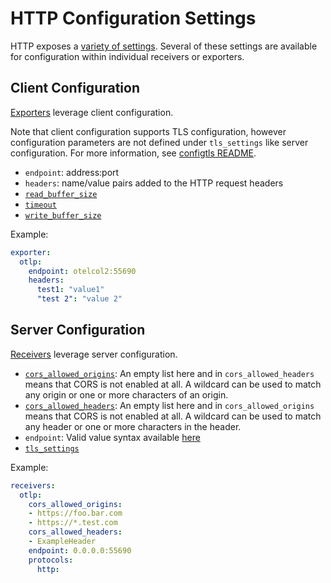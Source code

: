 # HTTP Configuration Settings

HTTP exposes a [variety of settings](https://golang.org/pkg/net/http/).
Several of these settings are available for configuration within individual
receivers or exporters.

## Client Configuration

[Exporters](https://github.com/open-telemetry/opentelemetry-collector/blob/main/exporter/README.md)
leverage client configuration.

Note that client configuration supports TLS configuration, however
configuration parameters are not defined under `tls_settings` like server
configuration. For more information, see [configtls
README](../configtls/README.md).

- `endpoint`: address:port
- `headers`: name/value pairs added to the HTTP request headers
- [`read_buffer_size`](https://golang.org/pkg/net/http/#Transport)
- [`timeout`](https://golang.org/pkg/net/http/#Client)
- [`write_buffer_size`](https://golang.org/pkg/net/http/#Transport)

Example:

```yaml
exporter:
  otlp:
    endpoint: otelcol2:55690
    headers:
      test1: "value1"
      "test 2": "value 2"
```

## Server Configuration

[Receivers](https://github.com/open-telemetry/opentelemetry-collector/blob/main/receiver/README.md)
leverage server configuration.

- [`cors_allowed_origins`](https://github.com/rs/cors): An empty list here and
  in `cors_allowed_headers` means that CORS is not enabled at all. 
  A wildcard can be used to match any origin or one or more characters of an origin.
- [`cors_allowed_headers`](https://github.com/rs/cors): An empty list here and 
  in `cors_allowed_origins` means that CORS is not enabled at all. 
  A wildcard can be used to match any header or one or more characters in the header.
- `endpoint`: Valid value syntax available [here](https://github.com/grpc/grpc/blob/master/doc/naming.md)
- [`tls_settings`](../configtls/README.md)

Example:

```yaml
receivers:
  otlp:
    cors_allowed_origins:
    - https://foo.bar.com
    - https://*.test.com
    cors_allowed_headers:
    - ExampleHeader
    endpoint: 0.0.0.0:55690
    protocols:
      http:
```
